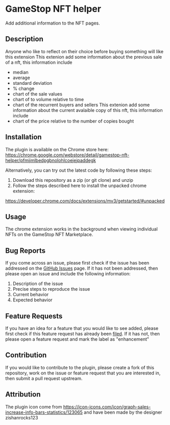 # GameStop NFT helper

Add additional information to the NFT pages.

## Description
Anyone who like to reflect on their choice before buying something will like this extension
This extenion add some information about the previous sale of a nft, this information include
- median
- average
- standard deviation
- % change
- chart of the sale values
- chart of to volume relative to time
- chart of the recurrent buyers and sellers
This extenion add some information about the current avalaible copy of this nft, this information include
- chart of the price relative to the number of copies bought

## Installation
The plugin is available on the Chrome store here:
https://chrome.google.com/webstore/detail/gamestop-nft-helper/pfmijmlbedpgbnolohlcoejejpaddegk

Alternatively, you can try out the latest code by following these steps:

1. Download this repository as a zip (or git clone) and unzip
2. Follow the steps described here to install the unpacked chrome extension:

https://developer.chrome.com/docs/extensions/mv3/getstarted/#unpacked

## Usage
The chrome extension works in the background when viewing individual NFTs on the
GameStop NFT Marketplace.

## Bug Reports
If you come across an issue, please first check if the issue has been addressed
on the [GitHub Issues](https://github.com/maxrioux100/gamestop-nft-helper/issues)
page. If it has not been addressed, then please open an issue and include the
following information:

1. Description of the issue
2. Precise steps to reproduce the issue
3. Current behavior
4. Expected behavior

## Feature Requests
If you have an idea for a feature that you would like to see added, please first
check if this feature request has already been [filed](https://github.com/maxrioux100/gamestop-nft-helper/labels/enhancement).
If it has not, then please open a feature request and mark the label as "enhancement"

## Contribution
If you would like to contribute to the plugin, please create a fork of this
repository, work on the issue or feature request that you are interested in, then
submit a pull request upstream.

## Attribution
The plugin icon come from https://icon-icons.com/icon/graph-sales-increase-info-bars-statistics/123065 and have been made by the designer zishanrocks123
